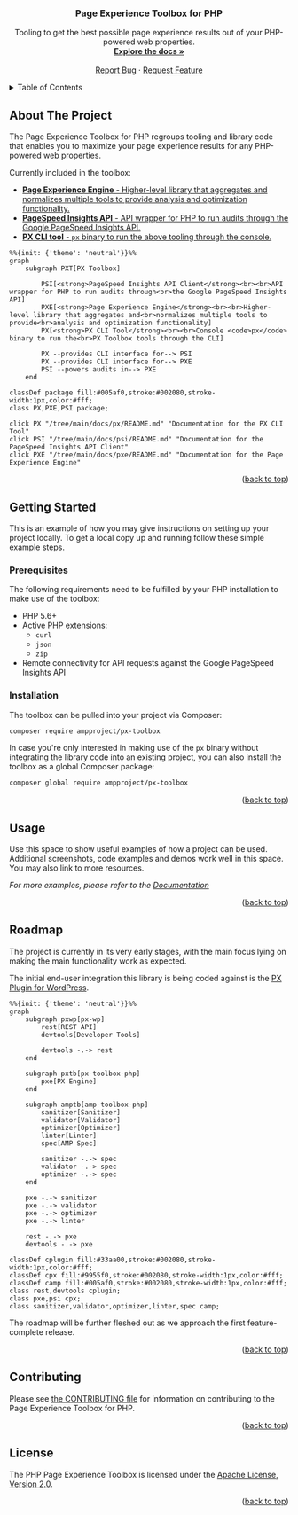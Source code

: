 <div id="top"></div>

<div align="center">
<h3 align="center">Page Experience Toolbox for PHP</h3>
  <p align="center">
    Tooling to get the best possible page experience results out of your PHP-powered web properties.
    <br />
    <a href="https://github.com/ampproject/px-toolbox-php/tree/main/docs/README.md#readme"><strong>Explore the docs »</strong></a>
    <br />
    <br />
    <a href="https://github.com/ampproject/px-toolbox-php/issues">Report Bug</a>
    ·
    <a href="https://github.com/ampproject/px-toolbox-php/issues">Request Feature</a>
  </p>
</div>

<details>
  <summary>Table of Contents</summary>
  <ol>
    <li>
      <a href="#about-the-project">About The Project</a>
    </li>
    <li>
      <a href="#getting-started">Getting Started</a>
      <ul>
        <li><a href="#prerequisites">Prerequisites</a></li>
        <li><a href="#installation">Installation</a></li>
      </ul>
    </li>
    <li><a href="#usage">Usage</a></li>
    <li><a href="#roadmap">Roadmap</a></li>
    <li><a href="#contributing">Contributing</a></li>
    <li><a href="#license">License</a></li>
  </ol>
</details>

## About The Project

The Page Experience Toolbox for PHP regroups tooling and library code that enables you to maximize your page experience results for any PHP-powered web properties.

Currently included in the toolbox:

* [**Page Experience Engine** - Higher-level library that aggregates and normalizes multiple tools to provide analysis and optimization functionality.](/docs/pxe/README.md#readme)
* [**PageSpeed Insights API** - API wrapper for PHP to run audits through the Google PageSpeed Insights API.](/docs/psi/README.md#readme)
* [**PX CLI tool** - `px` binary to run the above tooling through the console.](/docs/px/README.md#readme)

```mermaid
%%{init: {'theme': 'neutral'}}%%
graph
    subgraph PXT[PX Toolbox]

        PSI[<strong>PageSpeed Insights API Client</strong><br><br>API wrapper for PHP to run audits through<br>the Google PageSpeed Insights API]
        PXE[<strong>Page Experience Engine</strong><br><br>Higher-level library that aggregates and<br>normalizes multiple tools to provide<br>analysis and optimization functionality]
        PX[<strong>PX CLI Tool</strong><br><br>Console <code>px</code> binary to run the<br>PX Toolbox tools through the CLI]

        PX --provides CLI interface for--> PSI
        PX --provides CLI interface for--> PXE
        PSI --powers audits in--> PXE
    end

classDef package fill:#005af0,stroke:#002080,stroke-width:1px,color:#fff;
class PX,PXE,PSI package;

click PX "/tree/main/docs/px/README.md" "Documentation for the PX CLI Tool"
click PSI "/tree/main/docs/psi/README.md" "Documentation for the PageSpeed Insights API Client"
click PXE "/tree/main/docs/pxe/README.md" "Documentation for the Page Experience Engine"
```

<p align="right">(<a href="#top">back to top</a>)</p>

## Getting Started

This is an example of how you may give instructions on setting up your project locally.
To get a local copy up and running follow these simple example steps.

### Prerequisites

The following requirements need to be fulfilled by your PHP installation to make use of the toolbox:

* PHP 5.6+
* Active PHP extensions:
   * `curl`
   * `json`
   * `zip`
* Remote connectivity for API requests against the Google PageSpeed Insights API

### Installation

The toolbox can be pulled into your project via Composer:

```sh
composer require ampproject/px-toolbox
```

In case you're only interested in making use of the `px` binary without integrating the library code into an existing project, you can also install the toolbox as a global Composer package:

```sh
composer global require ampproject/px-toolbox
```

<p align="right">(<a href="#top">back to top</a>)</p>

## Usage

Use this space to show useful examples of how a project can be used. Additional screenshots, code examples and demos work well in this space. You may also link to more resources.

_For more examples, please refer to the [Documentation](https://example.com)_

<p align="right">(<a href="#top">back to top</a>)</p>

## Roadmap

The project is currently in its very early stages, with the main focus lying on making the main functionality work as expected.

The initial end-user integration this library is being coded against is the [PX Plugin for WordPress](https://github.com/ampproject/amp-wp).

```mermaid
%%{init: {'theme': 'neutral'}}%%
graph
    subgraph pxwp[px-wp]
        rest[REST API]
        devtools[Developer Tools]

        devtools -.-> rest
    end

    subgraph pxtb[px-toolbox-php]
        pxe[PX Engine]
    end

    subgraph amptb[amp-toolbox-php]
        sanitizer[Sanitizer]
        validator[Validator]
        optimizer[Optimizer]
        linter[Linter]
        spec[AMP Spec]

        sanitizer -.-> spec
        validator -.-> spec
        optimizer -.-> spec
    end

    pxe -.-> sanitizer
    pxe -.-> validator
    pxe -.-> optimizer
    pxe -.-> linter

    rest -.-> pxe
    devtools -.-> pxe

classDef cplugin fill:#33aa00,stroke:#002080,stroke-width:1px,color:#fff;
classDef cpx fill:#9955f0,stroke:#002080,stroke-width:1px,color:#fff;
classDef camp fill:#005af0,stroke:#002080,stroke-width:1px,color:#fff;
class rest,devtools cplugin;
class pxe,psi cpx;
class sanitizer,validator,optimizer,linter,spec camp;
```

The roadmap will be further fleshed out as we approach the first feature-complete release. 

<p align="right">(<a href="#top">back to top</a>)</p>

## Contributing

Please see [the CONTRIBUTING file](/CONTRIBUTING.md) for information on contributing to the Page Experience Toolbox for PHP.

<p align="right">(<a href="#top">back to top</a>)</p>

## License

The PHP Page Experience Toolbox is licensed under the [Apache License, Version 2.0](/LICENSE).

<p align="right">(<a href="#top">back to top</a>)</p>
